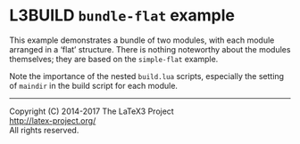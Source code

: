 L3BUILD `bundle-flat` example
=================================================

This example demonstrates a bundle of two modules, with each module arranged in a ‘flat’
structure. There is nothing noteworthy about the modules themselves; they are based on the
`simple-flat` example.

Note the importance of the nested `build.lua` scripts, especially the setting of `maindir`
in the build script for each module.

-----

Copyright (C) 2014-2017 The LaTeX3 Project <br />
<http://latex-project.org/> <br />
All rights reserved.
